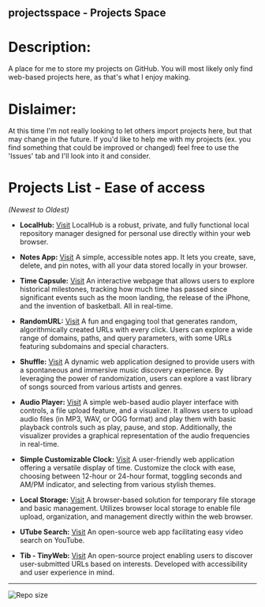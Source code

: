 ## projectsspace - Projects Space
# Description:
A place for me to store my projects on GitHub. You will most likely only find web-based projects here, as that's what I enjoy making.

# Dislaimer:
At this time I'm not really looking to let others import projects here, but that may change in the future.
If you'd like to help me with my projects (ex. you find something that could be improved or changed) feel free to use the 'Issues' tab and I'll look into it and consider.

# Projects List - Ease of access
*(Newest to Oldest)*
  
- **LocalHub:** [Visit](https://duffin.neocities.org/localhub/)
  LocalHub is a robust, private, and fully functional local repository manager designed for personal use directly within your web browser.

- **Notes App:** [Visit](https://duffin.neocities.org/notesapp/notes)
  A simple, accessible notes app. It lets you create, save, delete, and pin notes, with all your data stored locally in your browser.

- **Time Capsule:** [Visit](https://duffin.neocities.org/timecapsule)
  An interactive webpage that allows users to explore historical milestones, tracking how much time has passed since significant events such as the moon landing, the release of the iPhone, and the invention of basketball. All in real-time.

- **RandomURL:** [Visit](https://duffin.neocities.org/randomurl)
  A fun and engaging tool that generates random, algorithmically created URLs with every click. Users can explore a wide range of domains, paths, and query parameters, with some URLs featuring subdomains and special characters.

- **Shuffle:** [Visit](https://duffin.neocities.org/shuffle/play)
  A dynamic web application designed to provide users with a spontaneous and immersive music discovery experience. By leveraging the power of randomization, users can explore a vast library of songs sourced from various artists and genres.

- **Audio Player:** [Visit](https://duffin.neocities.org/audioplayer/listen)
  A simple web-based audio player interface with controls, a file upload feature, and a visualizer. It allows users to upload audio files (in MP3, WAV, or OGG format) and play them with basic playback controls such as play, pause, and stop. Additionally, the visualizer provides a graphical representation of the audio frequencies in real-time.

- **Simple Customizable Clock:** [Visit](https://duffin.neocities.org/clock/home)
  A user-friendly web application offering a versatile display of time. Customize the clock with ease, choosing between 12-hour or 24-hour format, toggling seconds and AM/PM indicator, and selecting from various stylish themes.

- **Local Storage:** [Visit](https://duffin.neocities.org/localstorage/new)
  A browser-based solution for temporary file storage and basic management. Utilizes browser local storage to enable file upload, organization, and management directly within the web browser.

- **UTube Search:** [Visit](https://duffin.neocities.org/utubesearch/home)
  An open-source web app facilitating easy video search on YouTube.

- **Tib - TinyWeb:** [Visit](https://duffin.neocities.org/tinyweb/home)
  An open-source project enabling users to discover user-submitted URLs based on interests. Developed with accessibility and user experience in mind.

---

![Repo size](https://img.shields.io/github/repo-size/4uffin/projectsspace?style=flat-square&label=Repository%20Size)
